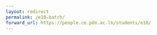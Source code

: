 ```yaml
---
layout: redirect
permalink: /e10-batch/
forward_url: https://people.ce.pdn.ac.lk/students/e10/
---
```

